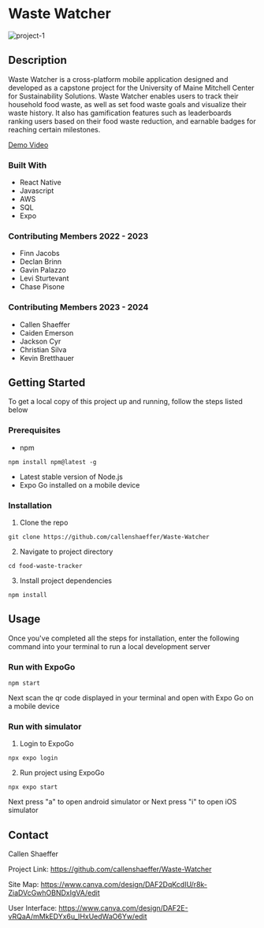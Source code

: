 # Waste Watcher

![project-1](https://github.com/finnjacobs99/Waste-Watcher/assets/32391644/14efc287-4806-4055-b693-131f09375316)


## Description
Waste Watcher is a cross-platform mobile application designed and developed as a capstone project for the University of Maine Mitchell Center for Sustainability Solutions. 
Waste Watcher enables users to track their household food waste, as well as set food waste goals and visualize their waste history. It also has gamification features such as leaderboards ranking users based on their food waste reduction, and earnable badges for reaching certain milestones.

[Demo Video](https://www.youtube.com/watch?v=nh34OQHx2WI)

### Built With
- React Native
- Javascript
- AWS
- SQL
- Expo

### Contributing Members 2022 - 2023
- Finn Jacobs
- Declan Brinn
- Gavin Palazzo
- Levi Sturtevant
- Chase Pisone

### Contributing Members 2023 - 2024
- Callen Shaeffer
- Caiden Emerson
- Jackson Cyr
- Christian Silva
- Kevin Bretthauer

## Getting Started
To get a local copy of this project up and running, follow the steps listed below

### Prerequisites
- npm
```
npm install npm@latest -g
```
- Latest stable version of Node.js
- Expo Go installed on a mobile device

### Installation
1. Clone the repo
```
git clone https://github.com/callenshaeffer/Waste-Watcher
```
2. Navigate to project directory
```
cd food-waste-tracker
```
3. Install project dependencies
```
npm install
```


## Usage
Once you've completed all the steps for installation, enter the following command into your terminal to run a local development server

### Run with ExpoGo
```
npm start
```
Next scan the qr code displayed in your terminal and open with Expo Go on a mobile device

### Run with simulator
1. Login to ExpoGo
```
npx expo login
```
2. Run project using ExpoGo
```
npx expo start
```
Next press "a" to open android simulator
or
Next press "i" to open iOS simulator

## Contact
Callen Shaeffer

Project Link: https://github.com/callenshaeffer/Waste-Watcher

Site Map: https://www.canva.com/design/DAF2DqKcdIU/r8k-ZiaDVcGwhOBNDxIgVA/edit

User Interface: https://www.canva.com/design/DAF2E-vRQaA/mMkEDYx6u_IHxUedWaO6Yw/edit
